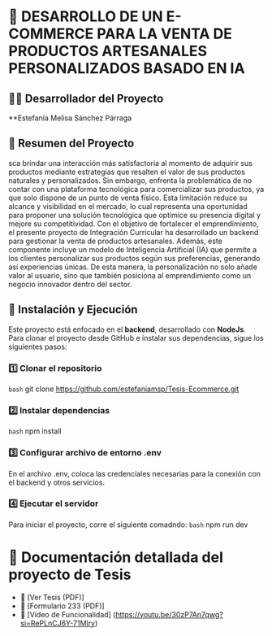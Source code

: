 # 📃 DESARROLLO DE UN E-COMMERCE PARA LA VENTA DE PRODUCTOS ARTESANALES PERSONALIZADOS BASADO EN IA

## 👨‍💻 Desarrollador del Proyecto
**Estefanía Melisa Sánchez Párraga

## 📖 Resumen del Proyecto
sca brindar una interacción más satisfactoria al momento de adquirir sus productos mediante estrategias que resalten el valor de sus productos naturales y personalizados. 
Sin embargo, enfrenta la problemática de no contar con una plataforma tecnológica para comercializar sus productos, ya que solo dispone de un punto de venta físico. 
Esta limitación reduce su alcance y visibilidad en el mercado, lo cual representa una oportunidad para proponer una solución tecnológica que optimice su presencia digital y mejore su competitividad.
Con el objetivo de fortalecer el emprendimiento, el presente proyecto de Integración Curricular ha desarrollado un backend para gestionar la venta de productos artesanales. 
Además, este componente incluye un modelo de Inteligencia Artificial (IA) que permite a los clientes personalizar sus productos según sus preferencias, generando así experiencias únicas. 
De esta manera, la personalización no solo añade valor al usuario, sino que también posiciona al emprendimiento como un negocio innovador dentro del sector.

## 📌 Instalación y Ejecución
Este proyecto está enfocado en el **backend**, desarrollado con **NodeJs**.  
Para clonar el proyecto desde GitHub e instalar sus dependencias, sigue los siguientes pasos:

### 1️⃣ Clonar el repositorio
```bash```
git clone https://github.com/estefaniamsp/Tesis-Ecommerce.git 

### 2️⃣ Instalar dependencias
```bash```
npm install

### 3️⃣ Configurar archivo de entorno .env
En el archivo .env, coloca las credenciales necesarias para la conexión con el backend y otros servicios.

### 4️⃣ Ejecutar el servidor
Para iniciar el proyecto, corre el siguiente comadndo:
```bash```
npm run dev

# 📁 Documentación detallada del proyecto de Tesis
- 📄 [Ver Tesis (PDF)]
- 🧾 [Formulario 233 (PDF)]
- 📌 [Video de Funcionalidad] (https://youtu.be/30zP7An7qwg?si=RePLnCJ6Y-71Mlry)
